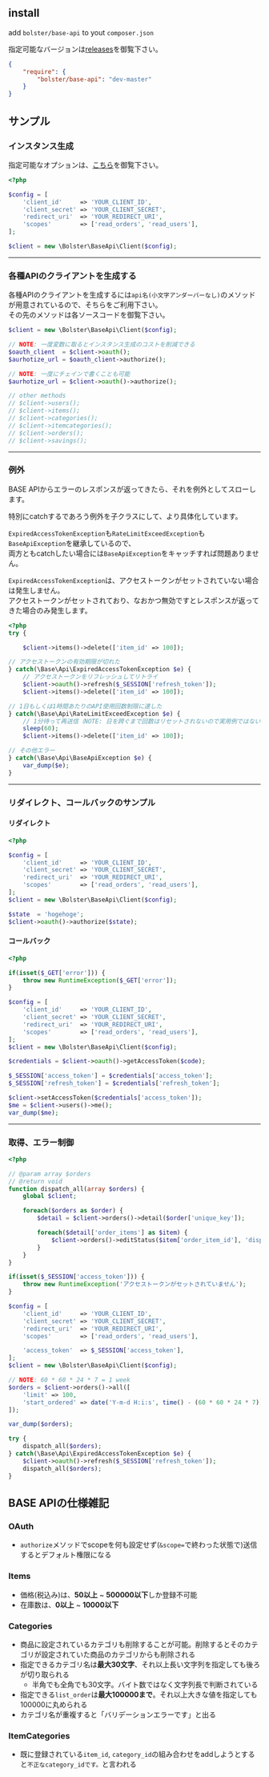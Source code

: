 
## install

add `bolster/base-api` to yout `composer.json`

指定可能なバージョンは[releases](https://packagist.org/packages/bolster/base-api)を御覧下さい。

```json
{
	"require": {
		"bolster/base-api": "dev-master"
	}
}
```

## サンプル

### インスタンス生成
指定可能なオプションは、[こちら](https://github.com/Leko/base-api/blob/master/source/BaseApi/Client.php#L145)を御覧下さい。

```php
<?php

$config = [
	'client_id'     => 'YOUR_CLIENT_ID',
	'client_secret' => 'YOUR_CLIENT_SECRET',
	'redirect_uri'  => 'YOUR_REDIRECT_URI',
	'scopes'        => ['read_orders', 'read_users'],
];

$client = new \Bolster\BaseApi\Client($config);
```

---

### 各種APIのクライアントを生成する

各種APIのクライアントを生成するには`api名(小文字アンダーバーなし)`のメソッドが用意されているので、そちらをご利用下さい。  
その先のメソッドは各ソースコードを御覧下さい。

```php
$client = new \Bolster\BaseApi\Client($config);

// NOTE: 一度変数に取るとインスタンス生成のコストを削減できる
$oauth_client  = $client->oauth();
$aurhotize_url = $oauth_client->authorize();

// NOTE: 一度にチェインで書くことも可能
$aurhotize_url = $client->oauth()->authorize();

// other methods
// $client->users();
// $client->items();
// $client->categories();
// $client->itemcategories();
// $client->orders();
// $client->savings();
```

---

### 例外
BASE APIからエラーのレスポンスが返ってきたら、それを例外としてスローします。

特別にcatchするであろう例外を子クラスにして、より具体化しています。

`ExpiredAccessTokenException`も`RateLimitExceedException`も`BaseApiException`を継承しているので、  
両方ともcatchしたい場合には`BaseApiException`をキャッチすれば問題ありません。

`ExpiredAccessTokenException`は、アクセストークンがセットされていない場合は発生しません。  
アクセストークンがセットされており、なおかつ無効ですとレスポンスが返ってきた場合のみ発生します。

```php
<?php
try {

	$client->items()->delete(['item_id' => 100]);

// アクセストークンの有効期限が切れた
} catch(\Base\Api\ExpiredAccessTokenException $e) {
	// アクセストークンをリフレッシュしてリトライ
	$client->oauth()->refresh($_SESSION['refresh_token']);
	$client->items()->delete(['item_id' => 100]);

// 1日もしくは1時間あたりのAPI使用回数制限に達した
} catch(\Base\Api\RateLimitExceedException $e) {
	// 1分待って再送信（NOTE: 日を跨ぐまで回数はリセットされないので実用例ではない）
	sleep(60);
	$client->items()->delete(['item_id' => 100]);

// その他エラー
} catch(\Base\Api\BaseApiException $e) {
	var_dump($e);
}
```

---

### リダイレクト、コールバックのサンプル

#### リダイレクト
```php
<?php

$config = [
	'client_id'     => 'YOUR_CLIENT_ID',
	'client_secret' => 'YOUR_CLIENT_SECRET',
	'redirect_uri'  => 'YOUR_REDIRECT_URI',
	'scopes'        => ['read_orders', 'read_users'],
];
$client = new \Bolster\BaseApi\Client($config);

$state  = 'hogehoge';
$client->oauth()->authorize($state);
```

#### コールバック
```php
<?php

if(isset($_GET['error'])) {
	throw new RuntimeException($_GET['error']);
}

$config = [
	'client_id'     => 'YOUR_CLIENT_ID',
	'client_secret' => 'YOUR_CLIENT_SECRET',
	'redirect_uri'  => 'YOUR_REDIRECT_URI',
	'scopes'        => ['read_orders', 'read_users'],
];
$client = new \Bolster\BaseApi\Client($config);

$credentials = $client->oauth()->getAccessToken($code);

$_SESSION['access_token'] = $credentials['access_token'];
$_SESSION['refresh_token'] = $credentials['refresh_token'];

$client->setAccessToken($credentials['access_token']);
$me = $client->users()->me();
var_dump($me);
```

---

### 取得、エラー制御
```php
<?php

// @param array $orders
// @return void
function dispatch_all(array $orders) {
	global $client;

	foreach($orders as $order) {
		$detail = $client->orders()->detail($order['unique_key']);

		foreach($detail['order_items'] as $item) {
			$client->orders()->editStatus($item['order_item_id'], 'dispatched');
		}
	}
}

if(isset($_SESSION['access_token'])) {
	throw new RuntimeException('アクセストークンがセットされていません');
}

$config = [
	'client_id'     => 'YOUR_CLIENT_ID',
	'client_secret' => 'YOUR_CLIENT_SECRET',
	'redirect_uri'  => 'YOUR_REDIRECT_URI',
	'scopes'        => ['read_orders', 'read_users'],

	'access_token'  => $_SESSION['access_token'],
];
$client = new \Bolster\BaseApi\Client($config);

// NOTE: 60 * 60 * 24 * 7 = 1 week
$orders = $client->orders()->all([
	'limit' => 100,
	'start_ordered' => date('Y-m-d H:i:s', time() - (60 * 60 * 24 * 7))
]);

var_dump($orders);

try {
	dispatch_all($orders);
} catch(\Base\Api\ExpiredAccessTokenException $e) {
	$client->oauth()->refresh($_SESSION['refresh_token']);
	dispatch_all($orders);
}
```

## BASE APIの仕様雑記
### OAuth
- `authorize`メソッドでscopeを何も設定せず(`&scope=`で終わった状態で)送信するとデフォルト権限になる

### Items
- 価格(税込み)は、**50以上** ~ **500000以下**しか登録不可能
- 在庫数は、**0以上** ~ **10000以下**

### Categories
- 商品に設定されているカテゴリも削除することが可能。削除するとそのカテゴリが設定されていた商品のカテゴリからも削除される
- 指定できるカテゴリ名は**最大30文字**、それ以上長い文字列を指定しても後ろが切り取られる
	- 半角でも全角でも30文字。バイト数ではなく文字列長で判断されている
- 指定できる`list_order`は**最大100000まで**。それ以上大きな値を指定しても100000に丸められる
- カテゴリ名が重複すると「バリデーションエラーです」と出る

### ItemCategories
- 既に登録されている`item_id`, `category_id`の組み合わせをaddしようとすると`不正なcategory_idです。`と言われる
